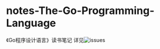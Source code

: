 # notes-The-Go-Programming-Language
《Go程序设计语言》读书笔记
详见![issues](https://github.com/dengchengchao/notes-The-Go-Programming-Language/issues)
